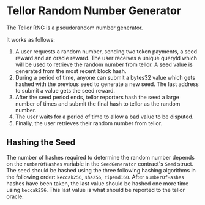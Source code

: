 # Tellor Random Number Generator
The Tellor RNG is a pseudorandom number generator.

It works as follows:
1. A user requests a random number, sending two token payments, a seed reward and an oracle reward. The user receives a unique queryId which will be used to retrieve the random number from tellor. A seed value is generated from the most recent block hash.
2. During a period of time, anyone can submit a bytes32 value which gets hashed with the previous seed to generate a new seed. The last address to submit a value gets the seed reward.
3. After the seed period ends, tellor reporters hash the seed a large number of times and submit the final hash to tellor as the random number.
4. The user waits for a period of time to allow a bad value to be disputed.
5. Finally, the user retrieves their random number from tellor.

## Hashing the Seed
The number of hashes required to determine the random number depends on the `numberOfHashes` variable in the `SeedGenerator` contract's `Seed` struct. The seed should be hashed using the three following hashing algorithms in the following order: `keccak256`, `sha256`, `ripemd160`. After `numberOfHashes` hashes have been taken, the last value should be hashed one more time using `keccak256`. This last value is what should be reported to the tellor oracle.
